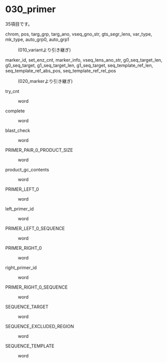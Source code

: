 # 030_primer

35項目です。

<dl>
<dt>
chrom, pos, targ_grp, targ_ano, vseq_gno_str, gts_segr_lens, var_type, mk_type, auto_grp0, auto_grp1
</dt>
<dd>
<p><p>
(010_variantより引き継ぎ)
</p>

</dd>
</dl>


<dl>
<dt>
marker_id, set_enz_cnt, marker_info, vseq_lens_ano_str, g0_seq_target_len, g0_seq_target, g1_seq_target_len, g1_seq_target, seq_template_ref_len, seq_template_ref_abs_pos, seq_template_ref_rel_pos
</dt>
<dd>
<p><p>
(020_markerより引き継ぎ)
</p>

</dd>
</dl>


<dl>
<dt>
try_cnt
</dt>
<dd>
<p><p>
word
</p>

</dd>
</dl>

<dl>
<dt>
complete
</dt>
<dd>
<p><p>
word
</p>

</dd>
</dl>

<dl>
<dt>
blast_check
</dt>
<dd>
<p><p>
word
</p>

</dd>
</dl>

<dl>
<dt>
PRIMER_PAIR_0_PRODUCT_SIZE
</dt>
<dd>
<p><p>
word
</p>

</dd>
</dl>

<dl>
<dt>
product_gc_contents
</dt>
<dd>
<p><p>
word
</p>

</dd>
</dl>

<dl>
<dt>
PRIMER_LEFT_0
</dt>
<dd>
<p><p>
word
</p>

</dd>
</dl>

<dl>
<dt>
left_primer_id
</dt>
<dd>
<p><p>
word
</p>

</dd>
</dl>

<dl>
<dt>
PRIMER_LEFT_0_SEQUENCE
</dt>
<dd>
<p><p>
word
</p>

</dd>
</dl>

<dl>
<dt>
PRIMER_RIGHT_0
</dt>
<dd>
<p><p>
word
</p>

</dd>
</dl>

<dl>
<dt>
right_primer_id
</dt>
<dd>
<p><p>
word
</p>

</dd>
</dl>

<dl>
<dt>
PRIMER_RIGHT_0_SEQUENCE
</dt>
<dd>
<p><p>
word
</p>

</dd>
</dl>

<dl>
<dt>
SEQUENCE_TARGET
</dt>
<dd>
<p><p>
word
</p>

</dd>
</dl>

<dl>
<dt>
SEQUENCE_EXCLUDED_REGION
</dt>
<dd>
<p><p>
word
</p>

</dd>
</dl>

<dl>
<dt>
SEQUENCE_TEMPLATE
</dt>
<dd>
<p><p>
word
</p>

</dd>
</dl>
